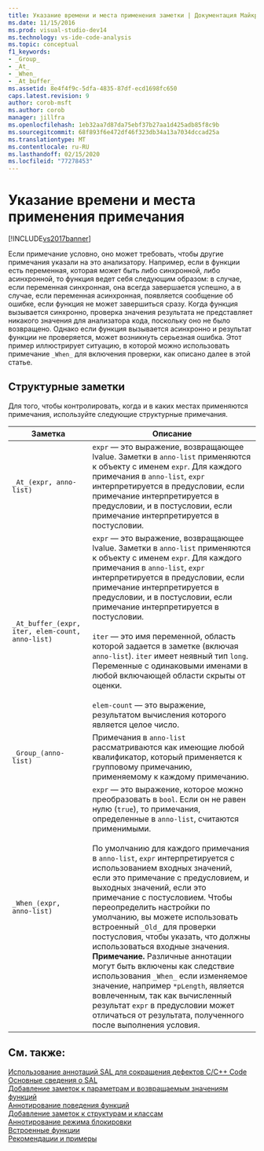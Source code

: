 ```yaml
---
title: Указание времени и места применения заметки | Документация Майкрософт
ms.date: 11/15/2016
ms.prod: visual-studio-dev14
ms.technology: vs-ide-code-analysis
ms.topic: conceptual
f1_keywords:
- _Group_
- _At_
- _When_
- _At_buffer_
ms.assetid: 8e4f4f9c-5dfa-4835-87df-ecd1698fc650
caps.latest.revision: 9
author: corob-msft
ms.author: corob
manager: jillfra
ms.openlocfilehash: 1eb32aa7d87da75ebf37b27aa1d425adb85f8c9b
ms.sourcegitcommit: 68f893f6e472df46f323db34a13a7034dccad25a
ms.translationtype: MT
ms.contentlocale: ru-RU
ms.lasthandoff: 02/15/2020
ms.locfileid: "77278453"
---
```

# <a name="specifying-when-and-where-an-annotation-applies"></a>Указание времени и места применения примечания
[!INCLUDE[vs2017banner](../includes/vs2017banner.md)]

Если примечание условно, оно может требовать, чтобы другие примечания указали на это анализатору.  Например, если в функции есть переменная, которая может быть либо синхронной, либо асинхронной, то функция ведет себя следующим образом: в случае, если переменная синхронная, она всегда завершается успешно, а в случае, если переменная асинхронная, появляется сообщение об ошибке, если функция не может завершиться сразу. Когда функция вызывается синхронно, проверка значения результата не представляет никакого значения для анализатора кода, поскольку оно не было возвращено.  Однако если функция вызывается асинхронно и результат функции не проверяется, может возникнуть серьезная ошибка. Этот пример иллюстрирует ситуацию, в которой можно использовать примечание `_When_` для включения проверки, как описано далее в этой статье.  
  
## <a name="structural-annotations"></a>Структурные заметки  
 Для того, чтобы контролировать, когда и в каких местах применяются примечания, используйте следующие структурные примечания.  
  
|Заметка|Описание|  
|----------------|-----------------|  
|`_At_(expr, anno-list)`|`expr` — это выражение, возвращающее lvalue. Заметки в `anno-list` применяются к объекту с именем `expr`. Для каждого примечания в `anno-list`, `expr` интерпретируется в предусловии, если примечание интерпретируется в предусловии, и в постусловии, если примечание интерпретируется в постусловии.|  
|`_At_buffer_(expr, iter, elem-count, anno-list)`|`expr` — это выражение, возвращающее lvalue. Заметки в `anno-list` применяются к объекту с именем `expr`. Для каждого примечания в `anno-list`, `expr` интерпретируется в предусловии, если примечание интерпретируется в предусловии, и в постусловии, если примечание интерпретируется в постусловии.<br /><br /> `iter` — это имя переменной, область которой задается в заметке (включая `anno-list`). `iter` имеет неявный тип `long`. Переменные с одинаковыми именами в любой включающей области скрыты от оценки.<br /><br /> `elem-count` — это выражение, результатом вычисления которого является целое число.|  
|`_Group_(anno-list)`|Примечания в `anno-list` рассматриваются как имеющие любой квалификатор, который применяется к групповому примечанию, применяемому к каждому примечанию.|  
|`_When_(expr, anno-list)`|`expr` — это выражение, которое можно преобразовать в `bool`. Если он не равен нулю (`true`), то примечания, определенные в `anno-list`, считаются применимыми.<br /><br /> По умолчанию для каждого примечания в `anno-list`, `expr` интерпретируется с использованием входных значений, если это примечание с предусловием, и выходных значений, если это примечание с постусловием. Чтобы переопределить настройки по умолчанию, вы можете использовать встроенный `_Old_` для проверки постусловия, чтобы указать, что должны использоваться входные значения. **Примечание.**  Различные аннотации могут быть включены как следствие использования `_When_` если изменяемое значение, например `*pLength`, является вовлеченным, так как вычисленный результат `expr` в предусловии может отличаться от результата, полученного после выполнения условия.|  
  
## <a name="see-also"></a>См. также:  
 [Использование аннотаций SAL для сокращения дефектов C/C++ Code](../code-quality/using-sal-annotations-to-reduce-c-cpp-code-defects.md)   
 [Основные сведения о SAL](../code-quality/understanding-sal.md)   
 [Добавление заметок к параметрам и возвращаемым значениям функций](../code-quality/annotating-function-parameters-and-return-values.md)   
 [Аннотирование поведения функций](../code-quality/annotating-function-behavior.md)   
 [Добавление заметок к структурам и классам](../code-quality/annotating-structs-and-classes.md)   
 [Аннотирование режима блокировки](../code-quality/annotating-locking-behavior.md)   
 [Встроенные функции](../code-quality/intrinsic-functions.md)   
 [Рекомендации и примеры](../code-quality/best-practices-and-examples-sal.md)
